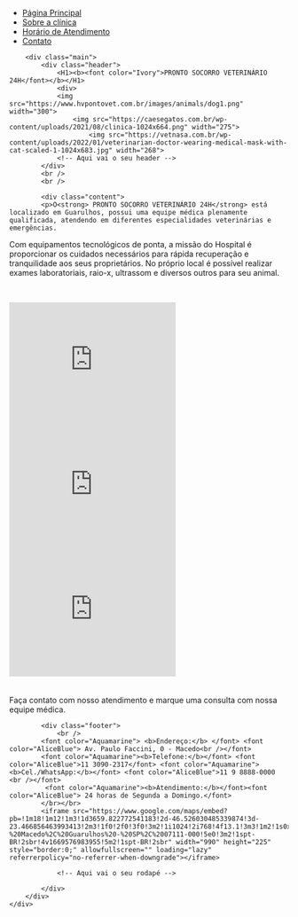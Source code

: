 <html lang="en">
<head>
    <meta charset="UTF-8">
    <meta http-equiv="X-UA-Compatible" content="IE=edge">
    <meta name="viewport" content="width=device-width, initial-scale=1.0">
    <title>Pronto Socorro Veterinário</title>
    <link rel="stylesheet" href="base.css">
</head>
<body>
    <div class="wrapper">
        <div class="menu">
            <!-- Aqui vai o seu menu -->
            <ul>
                <li><a href="Página Principal.html">Página Principal</a></li>
                <li><a href="Sobre a clínica.html">Sobre a clínica</a></li>
                <li><a href="Horário de Atendimento">Horário de Atendimento</a></li>
                <li><a href="Contato">Contato</a></li>
            </ul>
        </div>

        <div class="main">
            <div class="header">
                <H1><b><font color="Ivory">PRONTO SOCORRO VETERINÁRIO 24H</font></b></H1>
                <div>
                <img src="https://www.hvpontovet.com.br/images/animals/dog1.png" width="300">
                    <img src="https://caesegatos.com.br/wp-content/uploads/2021/08/clinica-1024x664.png" width="275">
                        <img src="https://vetnasa.com.br/wp-content/uploads/2022/01/veterinarian-doctor-wearing-medical-mask-with-cat-scaled-1-1024x683.jpg" width="268">
                <!-- Aqui vai o seu header -->
            </div>
            <br />
            <br />
        
            <div class="content">
            <p>O<strong> PRONTO SOCORRO VETERINÁRIO 24H</strong> está localizado em Guarulhos, possui uma equipe médica plenamente qualificada, atendendo em diferentes especialidades veterinárias e emergências.
Com equipamentos tecnológicos de ponta, a missão do Hospital é proporcionar os cuidados necessários para rápida recuperação e tranquilidade aos seus proprietários. No próprio local é possível realizar exames laboratoriais, raio-x, ultrassom e diversos outros para seu animal.</p>
<br />
<iframe width="300" height="225" src="https://www.youtube-nocookie.com/embed/Sx15ERRVmfA?start=61" title="YouTube video player" frameborder="0" allow="accelerometer; autoplay; clipboard-write; encrypted-media; gyroscope; picture-in-picture" allowfullscreen></iframe>
<iframe width="300" height="225" src="https://www.youtube-nocookie.com/embed/dgwItp0cq2E?start=61" title="YouTube video player" frameborder="0" allow="accelerometer; autoplay; clipboard-write; encrypted-media; gyroscope; picture-in-picture" allowfullscreen></iframe>
<iframe width="300" height="225" src="https://www.youtube-nocookie.com/embed/otx_1Fa29mY?start=61" title="YouTube video player" frameborder="0" allow="accelerometer; autoplay; clipboard-write; encrypted-media; gyroscope; picture-in-picture" allowfullscreen></iframe>
<br /><br /><br />
Faça contato com nosso atendimento e marque uma consulta com nossa equipe médica.
                <!-- Aqui vai o seu conteúdo -->
            </div>
    
            <div class="footer">
                <br />
            <font color="Aquamarine"> <b>Endereço:</b> </font> <font color="AliceBlue"> Av. Paulo Faccini, 0 - Macedo<br /></font>
            <font color="Aquamarine"><b>Telefone:</b></font> <font color="AliceBlue">11 3090-2317</font> <font color="Aquamarine"><b>Cel./WhatsApp:</b></font> <font color="AliceBlue">11 9 8888-0000 <br /></font>
             <font color="Aquamarine"><b>Atendimento:</b></font><font color="AliceBlue"> 24 horas de Segunda a Domingo.</font>
            </br></br>
            <iframe src="https://www.google.com/maps/embed?pb=!1m18!1m12!1m3!1d3659.822772541183!2d-46.526030485339874!3d-23.466856463993413!2m3!1f0!2f0!3f0!3m2!1i1024!2i768!4f13.1!3m3!1m2!1s0x94cef5501ee10d81%3A0xbee6a1381faa6394!2sAv.%20Paulo%20Faccini%20-%20Macedo%2C%20Guarulhos%20-%20SP%2C%2007111-000!5e0!3m2!1spt-BR!2sbr!4v1669576983955!5m2!1spt-BR!2sbr" width="990" height="225" style="border:0;" allowfullscreen="" loading="lazy" referrerpolicy="no-referrer-when-downgrade"></iframe>
            
                <!-- Aqui vai o seu rodapé -->
                
            </div>
        </div>
    </div>

